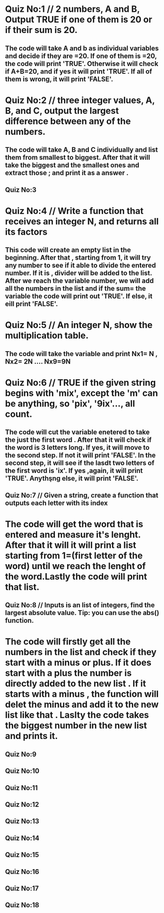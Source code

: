 # Quiz No:1 // 2 numbers, A and B, Output TRUE if one of them is 20 or if their sum is 20.
## The code will take A and b as individual variables and decide if they are =20. If one of them is =20, the code will print 'TRUE'. Otherwise it will check if A+B=20, and if yes it will print 'TRUE'. If all of them is wrong, it will print 'FALSE'.
# Quiz No:2 // three integer values, A, B, and C, output the largest difference between any of the numbers.
## The code will take A, B and C individually and list them from smallest to biggest. After that it will take the biggest and the smallest ones and extract those ; and print it as a answer .
## Quiz No:3

# Quiz No:4 //  Write a function that receives an integer N, and returns all its factors 
## This code will create an empty list in the beginning. After that , starting from 1, it will try any number to see if it able to divide the entered number. If it is , divider will be added to the list. After we reach the variable number, we will add all the numbers in the list and if the sum= the variable the code will print out 'TRUE'. If else, it eill print 'FALSE'.
# Quiz No:5 // An integer N, show the multiplication table.
## The code will take the variable and print Nx1= N , Nx2= 2N .... Nx9=9N
# Quiz No:6 // TRUE if the given string begins with 'mix', except the 'm' can be anything, so 'pix', '9ix'..., all count.
## The code will cut the variable enetered to take the just the first word . After that it will check if the word is 3 letters long. If yes, it will move to the second step. If not it will print 'FALSE'. In the second step, it will see if the lasdt two letters of the first word is 'ix'. If yes ,again, it will print 'TRUE'. Anythşng else, it will print 'FALSE'.
## Quiz No:7 // Given a string, create a function that outputs each letter with its index
# The code will get the word that is entered and measure it's lenght. After that it will it will print a list starting from 1=(first letter of the word) until we reach the lenght of the word.Lastly the code will print that list.
## Quiz No:8 //  Inputs is an list of integers, find the largest absolute value.  Tip: you can use the abs() function.
# The code will firstly get all the numbers in the list and check if they start with a minus or plus. If it does start with a plus the number is directly added to the new list . If it starts with a minus , the function will delet the minus and add it to the new list like that . Laslty the code takes the biggest number in the new list and prints it.
## Quiz No:9

## Quiz No:10

## Quiz No:11

## Quiz No:12

## Quiz No:13

## Quiz No:14

## Quiz No:15

## Quiz No:16

## Quiz No:17

## Quiz No:18
